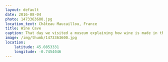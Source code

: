 ```yaml
---
layout: default
date: 2016-08-04
photo: 1473363600.jpg
location_text: Château Maucaillou, France
title: Wine Cave
caption: That day we visited a museum explaining how wine is made in this region of France. This photo has been taken in the cave where the wine gets old for many years.
image: /img/thumb/1473363600.jpg
location:
    latitude: 45.0853331
    longitude: -0.7454046
---
```

